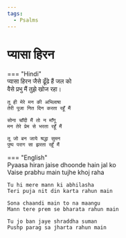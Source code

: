 ```yaml
---
tags:
  - Psalms
---
```



  
# प्यासा हिरन  

=== "Hindi"  
    प्यासा हिरन जैसे ढूँढे हैं जल को  
    वैसे प्रभु मैं तुझे खोज रहा।  

    तू ही मेरे मन की अभिलाषा  
    तेरी पूजा नित दिन करता रहूँ मैं  

    सोना चाँदी मैं तो न माँगू  
    मन तेरे प्रेम से भरता रहूँ मैं  

    तू जो बन जाये श्रद्धा सुमन  
    पुष्प पराग सा झरता रहूँ मैं  

=== "English"  
    Pyaasa hiran jaise dhoonde hain jal ko  
    Vaise prabhu main tujhe khoj raha  

    Tu hi mere mann ki abhilasha  
    Teri puja nit din karta rahun main  

    Sona chaandi main to na maangu  
    Mann tere prem se bharata rahun main  

    Tu jo ban jaye shraddha suman  
    Pushp parag sa jharta rahun main  
